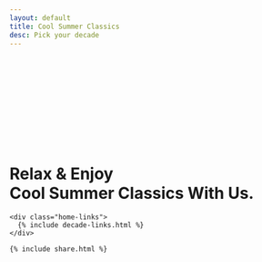 ```yaml
---
layout: default
title: Cool Summer Classics
desc: Pick your decade
---
```


<div class="contained">

  <div class="scene-element scene-element--fadeIn">
    <svg class="logo">
      <use xmlns:xlink=http://www.w3.org/1999/xlink xlink:href="#cool-summer-classics"></use>
    </svg> 
  </div>

  <div class="scene-element scene-element--fadeInBottom">
    <h1 class="home">Relax & Enjoy<br>Cool Summer Classics With Us.</h1>

    <div class="home-links">
      {% include decade-links.html %}
    </div>

    {% include share.html %}
  </div>

</div>
